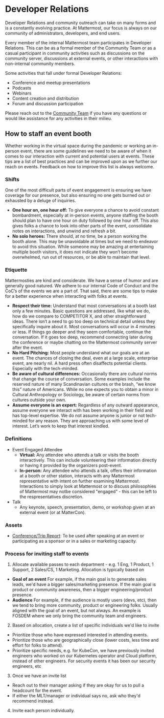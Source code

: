 # Developer Relations

Developer Relations and community outreach can take on many forms and is a constantly evolving practice. At Mattermost, our focus is always on our community of administrators, developers, and end users.

Every member of the internal Mattermost team participates in Developer Relations. This can be as a formal member of the Community Team or as a casual participant in community activities such as discussions on the community server, discussions at external events, or other interactions with non-internal community members.

Some activities that fall under formal Developer Relations:

* Conference and meetup presentations
* Podcasts
* Webinars
* Content creation and distribution
* Forum and discussion participation

Please reach out to the [Community Team](mailto:community@mattermost.com) if you have any questions or would like assistance for any activities in their milieu.

## How to staff an event booth

Whether working in the virtual space during the pandemic or working an in-person event, there are some guidelines we need to be aware of when it comes to our interaction with current and potential users at events. These tips are a list of best practices and can be improved upon as we further our reach on events. Feedback on how to improve this list is always welcome.

### Shifts

One of the most difficult parts of event engagement is ensuring we have coverage for our presence, but also ensuring no one gets burned out or exhausted by a deluge of inquiries.

* **One hour on, one hour off:** To give everyone a chance to avoid constant bombardment, especially at in-person events, anyone staffing the booth should plan to have one hour on duty followed by one hour off. This also gives folks a chance to look into other parts of the event, consolidate notes on interactions, and unwind and refresh a bit.
* **No solo heroes:** There should, at no time, be a person working the booth alone. This may be unavoidable at times but we need to endeavor to avoid this situation. While someone may be amazing at entertaining multiple booth visitors, it does not indicate they won’t become overwhelmed, run out of resources, or be able to maintain that level.

### Etiquette

Mattermosties are kind and considerate. We have a sense of humor and are generally good natured. We adhere to our internal Code of Conduct and the CoC’s of the events we are a part of. That said, there are some tips to make for a better experience when interacting with folks at events.

* **Respect their time:** Understand that most conversations at a booth last only a few minutes. Basic questions are addressed, like what we do, how do we compare to COMPETITOR X, and other straightforward ideas. There isn’t a need to go too deep on technical detail unless they specifically inquire about it. Most conversations will occur in 4 minutes or less. If things go deeper and they seem comfortable, continue the conversation. If it goes too deep, recommend connecting later during the conference or maybe chatting on the Mattermost community server after the event.
* **No Hard Pitching:** Most people understand what our goals are at an event. The chances of closing the deal, even at a large scale, enterprise event, are nearly nil. A hard press often disaffects potential clients. Especially with the tech-minded.
* **Be aware of cultural differences:** Occasionally there are cultural norms that change the course of conversation. Some examples include the reserved nature of many Scandinavian cultures or the brash, “we know this” nature of Americans. While no one expects you to obtain a minor in Cultural Anthropology or Sociology, be aware of certain norms from cultures outside your own.
* **Assume everyone is an expert:** Regardless of any outward appearance, assume everyone we interact with has been working in their field and has top-level expertise. We do not assume anyone is junior or not tech-minded for any reason. They are approaching us with some level of interest. Let’s work to keep that interest kindled.

### Definitions

* Event Engaged Attendee
  * **Virtual:** Any attendee who attends a talk or visits the booth interactively. This can include volunteering their information directly or having it provided by the organizers post-event.
  * **In-person:** Any attendee who attends a talk, offers their information at a booth or other station, interacts with any Mattermost representative with intent on further examining Mattermost. Interactions to simply look at Mattermost or to discuss philosophies of Mattermost may notbe considered "engaged" - this can be left to the respresentatives discretion.
* Talk
  * Any keynote, speech, presentation, demo, or workshop given at an external event \(or at MatterCon\).

### Assets

* [Conference/Trip Report](https://docs.google.com/document/d/10AZQP5QaUHOd-cuiogA08TD6Im0XvS1qpOBIDcnJScI/edit?usp=sharing): To be used after speaking at an event or participating as a sponsor or in a sales or marketing capacity.

### Process for inviting staff to events

1. Allocate available passes to each department - e.g. 1 Eng, 1 Product, 1 Support, 2 Sales/CS, 1 Marketing. Allocation is typically based on
  - **Goal of an event** For example, if the main goal is to generate sales leads, we'd have a bigger sales/marketing presence. If the main goal is product or community awareness, then a bigger engineering/product presence.
  - **Audience** For example, if the audience is mostly users (devs, etc), then we tend to bring more community, product or engineering folks. Usually aligned with the goal of an event, but not always. An example is FOSDEM where we only bring the community team and engineers.
2. Based on allocation, create a list of specific individuals we'd like to invite
  - Prioritize those who have expressed interested in attending events.
  - Prioritize those who are geographically close (lower costs, less time and effort for folks to attend).
  - Prioritize specific needs, e.g. for KubeCon, we have previously invited engineers who worked on our Kubernetes operator and Cloud platform, instead of other engineers. For security events it has been our security engineers, etc
3. Once we have an invite list
  - Reach out to their manager asking if they are okay for us to pull a headcount for the event.
  - If either the MLT/manager or individual says no, ask who they'd recommend instead.
4. Invite each person individually.
